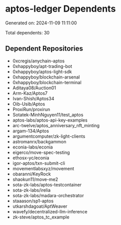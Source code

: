 # aptos-ledger Dependents

Generated on: 2024-11-09 11:11:00

Total dependents: 30

## Dependent Repositories

- 0xcregis/anychain-aptos
- 0xhappyboy/apt-trading-bot
- 0xhappyboy/aptos-light-sdk
- 0xhappyboy/blockchain-arsenal
- 0xhappyboy/blockchain-terminal
- Aditaya08/Auction01
- Arm-Kaz/Aptos7
- Ivan-Shish/Aptos34
- Oib-Usib/Aptos
- ProxiRun/proxirun
- Sotatek-MinhNguyen11/test_aptos
- aptos-labs/aptos-api-key-examples
- arc-twelve/aptos_anniversary_nft_minting
- argam-134/Aptos
- argumentcomputer/zk-light-clients
- astromanrx/backgammon
- econia-labs/econia
- eigerco/move-spec-testing
- ethosx-yc/econia
- igor-aptos/txn-submit-cli
- movementlabsxyz/movement
- obaranni/KeyRock
- shaokun11/move-me2
- sota-zk-labs/aptos-testcontainer
- sota-zk-labs/irelia
- sota-zk-labs/madara-orchestrator
- staaason/sp1-aptos
- utkarshdagoat/AptWeaver
- wavefy/decentralized-llm-inference
- zk-steve/aptos_tc_example
